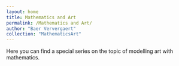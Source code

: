 ```yaml
---
layout: home
title: Mathematics and Art
permalink: /Mathematics and Art/
author: "Baer Ververgaert"
collection: "MathematicsArt"
---
```


Here you can find a special series on the topic of modelling art with mathematics.
